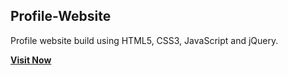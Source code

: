 ## Profile-Website
Profile website build using HTML5, CSS3, JavaScript and jQuery.

<a href="https://phuong14.github.io/" target="_blank">**Visit Now**</a>